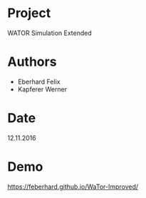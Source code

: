 # Project
WATOR Simulation Extended  
# Authors
* Eberhard Felix
* Kapferer Werner

# Date
12.11.2016  

# Demo
https://feberhard.github.io/WaTor-Improved/
